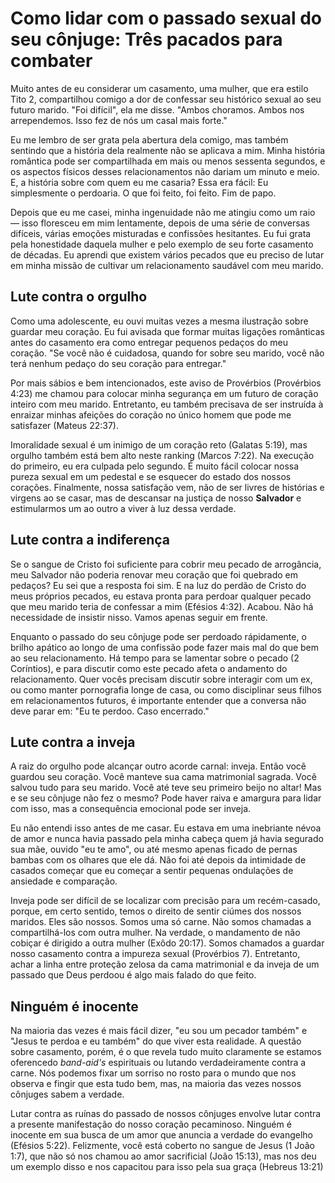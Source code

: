 # Como lidar com o passado sexual do seu cônjuge: Três pacados para combater

Muito antes de eu considerar um casamento, uma mulher, que era estilo Tito 2, compartilhou comigo a dor de confessar seu histórico sexual ao seu futuro marido. "Foi difícil", ela me disse. "Ambos choramos. Ambos nos arrependemos. Isso fez de nós um casal mais forte."

Eu me lembro de ser grata pela abertura dela comigo, mas também sentindo que a história dela realmente não se aplicava a mim. Minha história romântica pode ser compartilhada em mais ou menos sessenta segundos, e os aspectos físicos desses relacionamentos não dariam um minuto e meio. E, a história sobre com quem eu me casaria? Essa era fácil: Eu simplesmente o perdoaria. O que foi feito, foi feito. Fim de papo.

Depois que eu me casei, minha ingenuidade não me atingiu como um raio — isso floresceu em mim lentamente, depois de uma série de conversas difíceis, várias emoções misturadas e confissões hesitantes. Eu fui grata pela honestidade daquela mulher e pelo exemplo de seu forte casamento de décadas. Eu aprendi que existem vários pecados que eu preciso de lutar em minha missão de cultivar um relacionamento saudável com meu marido.

## Lute contra o orgulho

Como uma adolescente, eu ouvi muitas vezes a mesma ilustração sobre guardar meu coração. Eu fui avisada que formar muitas ligações românticas antes do casamento era como entregar pequenos pedaços do meu coração. "Se você não é cuidadosa, quando for sobre seu marido, você não terá nenhum pedaço do seu coração para entregar."

Por mais sábios e bem intencionados, este aviso de Provérbios (Provérbios 4:23) me chamou para colocar minha segurança em um futuro de coração inteiro com meu marido. Entretanto, eu também precisava de ser instruída à enraizar minhas afeições do coração no único homem que pode me satisfazer (Mateus 22:37).

Imoralidade sexual é um inimigo de um coração reto (Galatas 5:19), mas orgulho também está bem alto neste ranking (Marcos 7:22). Na execução do primeiro, eu era culpada pelo segundo. É muito fácil colocar nossa pureza sexual em um pedestal e se esquecer do estado dos nossos corações. Finalmente, nossa satisfação vem, não de ser livres de histórias e virgens ao se casar, mas de descansar na justiça de nosso **Salvador** e estimularmos um ao outro a viver à luz dessa verdade.

## Lute contra a indiferença

Se o sangue de Cristo foi suficiente para cobrir meu pecado de arrogância, meu Salvador não poderia renovar meu coração que foi quebrado em pedaços? Eu sei que a resposta foi sim. E na luz do perdão de Cristo do meus próprios pecados, eu estava pronta para perdoar qualquer pecado que meu marido teria de confessar a mim (Efésios 4:32). Acabou. Não há necessidade de insistir nisso. Vamos apenas seguir em frente.
    
Enquanto o passado do seu cônjuge pode ser perdoado rápidamente, o brilho apático ao longo de uma confissão pode fazer mais mal do que bem ao seu relacionamento. Há tempo para se lamentar sobre o pecado (2 Coríntios), e para discutir como este pecado afeta o andamento do relacionamento. Quer vocês precisam discutir sobre interagir com um ex, ou como manter pornografia longe de casa, ou como disciplinar seus filhos em relacionamentos futuros, é importante entender que a conversa não deve parar em: "Eu te perdoo. Caso encerrado."

## Lute contra a inveja

A raiz do orgulho pode alcançar outro acorde carnal: inveja. Então você guardou seu coração. Você manteve sua cama matrimonial sagrada. Você salvou tudo para seu marido. Você até teve seu primeiro beijo no altar! Mas e se seu cônjuge não fez o mesmo? Pode haver raiva e amargura para lidar com isso, mas a consequência emocional pode ser inveja.

Eu não entendi isso antes de me casar. Eu estava em uma inebriante névoa de amor e nunca havia passado pela minha cabeça quem já havia segurado sua mãe, ouvido "eu te amo", ou até mesmo apenas ficado de pernas bambas com os olhares que ele dá. Não foi até depois da intimidade de casados começar que eu começar a sentir pequenas ondulações de ansiedade e comparação.

Inveja pode ser difícil de se localizar com precisão para um recém-casado, porque, em certo sentido, temos o direito de sentir ciúmes dos nossos maridos. Eles são nossos. Somos uma só carne. Não somos chamadas a compartilhá-los com outra mulher. Na verdade, o mandamento de não cobiçar é dirigido a outra mulher (Exôdo 20:17). Somos chamados a guardar nosso casamento contra a impureza sexual (Provérbios 7). Entretanto, achar a linha entre proteção zelosa da cama matrimonial e da inveja  de um passado que Deus perdoou é algo mais falado do que feito.

## Ninguém é inocente

Na maioria das vezes é mais fácil dizer, "eu sou um pecador também" e "Jesus te perdoa e eu também" do que viver esta realidade. A questão sobre casamento, porém, é o que revela tudo muito claramente se estamos oferencedo *band-aid's* espirituais ou lutando verdadeiramente contra a carne. Nós podemos fixar um sorriso no rosto para o mundo que nos observa e fingir que esta tudo bem, mas, na maioria das vezes nossos cônjuges sabem a verdade.

Lutar contra as ruínas do passado de nossos cônjuges envolve lutar contra a presente manifestação do nosso coração pecaminoso. Ninguém é inocente em sua busca de um amor que anuncia a verdade do evangelho (Efésios 5:22). Felizmente, você está coberto no sangue de Jesus (1 João 1:7), que não só nos chamou ao amor sacrificial (João 15:13), mas nos deu um exemplo disso e nos capacitou para isso pela sua graça (Hebreus 13:21)
